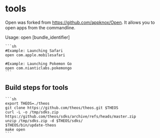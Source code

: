 # tools

Open was forked from https://github.com/appknox/Open. It allows you to open apps from the commandline.

Usage: open [bundle_identifier]

    ```sh
    #Example: Launching Safari
    open com.apple.mobilesafari

    #Example: Launching Pokemon Go
    open com.nianticlabs.pokemongo
    ```

## Build steps for tools

    ```sh
    export THEOS=./theos
    git clone https://github.com/theos/theos.git $THEOS
    curl -L -o /tmp/sdks.zip https://github.com/theos/sdks/archive/refs/heads/master.zip
    unzip /tmp/sdks.zip -d $THEOS/sdks/
    $THEOS/bin/update-theos
    make open
    ```
